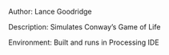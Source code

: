 Author: Lance Goodridge

Description: Simulates Conway’s Game of Life

Environment: Built and runs in Processing IDE